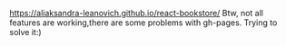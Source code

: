 https://aliaksandra-leanovich.github.io/react-bookstore/
Btw, not all features are working,there are some problems with gh-pages. Trying to solve it:)
